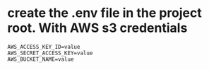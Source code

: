 # create the .env file in the project root. With AWS s3 credentials

```
AWS_ACCESS_KEY_ID=value
AWS_SECRET_ACCESS_KEY=value
AWS_BUCKET_NAME=value
```
